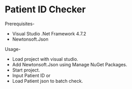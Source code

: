 # Patient ID Checker

Prerequisites-
- Visual Studio .Net Framework 4.7.2
- Newtonsoft.Json

Usage-
- Load project with visual studio.
- Add Newtonsoft.Json using Manage NuGet Packages.
- Start project.
- Input Patient ID or
- Load Patient json to batch check.
